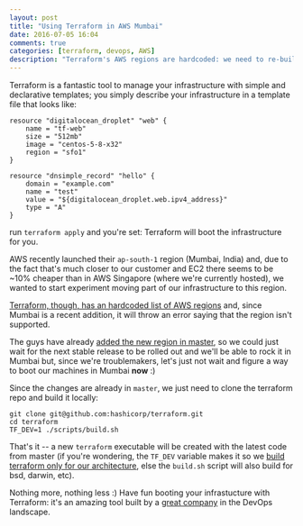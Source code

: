 ```yaml
---
layout: post
title: "Using Terraform in AWS Mumbai"
date: 2016-07-05 16:04
comments: true
categories: [terraform, devops, AWS]
description: "Terraform's AWS regions are hardcoded: we need to re-build it from scratch from a PR that adds support for Mumbai."
---
```


Terraform is a fantastic tool to manage your infrastructure
with simple and declarative templates; you simply describe
your infrastructure in a template file  that looks like:

```
resource "digitalocean_droplet" "web" {
    name = "tf-web"
    size = "512mb"
    image = "centos-5-8-x32"
    region = "sfo1"
}

resource "dnsimple_record" "hello" {
    domain = "example.com"
    name = "test"
    value = "${digitalocean_droplet.web.ipv4_address}"
    type = "A"
}
```

run `terraform apply` and you're set: Terraform will boot
the infrastructure for you.

AWS recently launched their `ap-south-1` region (Mumbai, India)
and, due to the fact that's much closer to our customer and EC2
there seems to be ~10% cheaper than in AWS Singapore (where we're currently
hosted), we wanted to start experiment moving part of our
infrastructure to this region.

[Terraform, though, has an hardcoded list of AWS regions](https://github.com/hashicorp/terraform/pull/7383#issuecomment-229169574) and,
since Mumbai is a recent addition, it will throw an error saying that
the region isn't supported.

<!-- more -->

The guys have already [added the new region in master](https://github.com/hashicorp/terraform/pull/7383/files), so
we could just wait for the next stable release to be rolled out and we'll be
able to rock it in Mumbai but, since we're troublemakers, let's just not wait
and figure a way to boot our machines in Mumbai **now** :)

Since the changes are already in `master`, we just need to clone the terraform
repo and build it locally:

```
git clone git@github.com:hashicorp/terraform.git
cd terraform
TF_DEV=1 ./scripts/build.sh
```

That's it -- a new `terraform` executable will be created with the latest code
from master (if you're wondering, the `TF_DEV` variable makes it so we
[build terraform only for our architecture](https://github.com/hashicorp/terraform/blob/master/scripts/build.sh#L27-L31), else the `build.sh` script will also
build for bsd, darwin, etc).

Nothing more, nothing less :) Have fun booting your infrastucture with
Terraform: it's an amazing tool built by a [great company](https://www.hashicorp.com/#products) in the DevOps
landscape.
